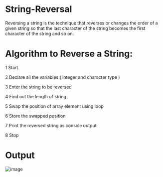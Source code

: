 # String-Reversal
Reversing a string is the technique that reverses or changes the order of a given string so that the last character of the string becomes the first character of the string and so on.
 
# Algorithm to Reverse a String:

1 Start

2 Declare all the variables ( integer and character type )

3 Enter the string to be reversed

4 Find out the length of string

5 Swap the position of array element using loop

6 Store the swapped position

7 Print the reversed string as console output

8 Stop

# Output

![image](https://user-images.githubusercontent.com/76811184/234373268-8cd8eb7e-39a7-4af9-961d-3bdb50efc623.png)
